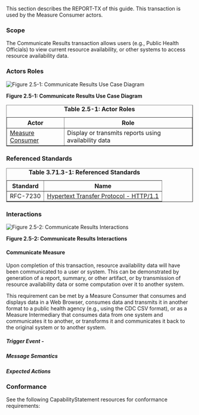 This section describes the REPORT-TX of this guide. This transaction is used by the Measure Consumer actors.

### Scope

The Communicate Results transaction allows users (e.g., Public Health Officials) to view current resource availability,
or other systems to access resource availability data.


### Actors Roles

![Figure 2.5-1: Communicate Results Use Case Diagram](transaction-5-uc.svg "Figure 2.5-1: Communicate Results Use Case Diagram")

**Figure 2.5-1: Communicate Results Use Case Diagram**

<table border='1' borderspacing='0'>
<caption><b>Table 2.5-1: Actor Roles</b></caption>
<thead><tr><th>Actor</th><th>Role</th></tr></thead>
<tbody><tr><td><a href="actors.html#measure-consumer">Measure Consumer</a></td>
<td>Display or transmits reports using availability data</td>
</tr>
        
</tbody>
</table>

### Referenced Standards

<table border='1' borderspacing='0'>
<caption><b>Table 3.71.3-1: Referenced Standards</b></caption>
<thead><tr><th>Standard</th><th>Name</th></tr></thead>
<tbody>
            <tr><td>RFC-7230</td><td><a href='https://ietf.org/rfc/rfc7230.html'>Hypertext Transfer Protocol - HTTP/1.1</a></td></tr>
        
</tbody>
</table>

### Interactions
        
![Figure 2.5-2: Communicate Results Interactions](transaction-5-seq.svg "Figure 2.5-2: Communicate Results Interactions")

**Figure 2.5-2: Communicate Results Interactions**


#### Communicate Measure


Upon completion of this transaction, resource availability data will have been communicated to a
user or system. This can be demonstrated by generation of a report, summary, or other artifact, or by transmission of resource
availability data or some computation over it to another system.
            


This requirement can be met by a Measure Consumer that consumes and displays data in a Web Browser, consumes data
            and transmits it in another format to a public health agency (e.g., using the CDC CSV format), or as a Measure
            Intermediary that consumes data from one system and communicates it to another, or transforms it and communicates it back
            to the original system or to another system.
            


##### Trigger Event - 

##### Message Semantics

##### Expected Actions


### Conformance
See the following CapabilityStatement resources for conformance requirements:

        